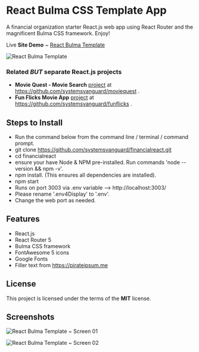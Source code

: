# React Bulma CSS Template App 
A financial organization starter React.js web app using React Router and the magnificent Bulma CSS framework. Enjoy!   

Live **Site Demo** ~ [React Bulma Template](http://financialreact.ryanhunter.ca/) 

![React Bulma Template](http://ryanhunter.ca/images/portfolio/financialreact01.png)

### Related *BUT* separate React.js projects 
- **Movie Quest - Movie Search** [project](https://github.com/systemsvanguard/moviequest)  at https://github.com/systemsvanguard/moviequest .
- **Fun Flicks Movie App** [project](https://github.com/systemsvanguard/funflicks) at https://github.com/systemsvanguard/funflicks .


## Steps to Install 
- Run the command below from the command line / terminal / command prompt.
- git clone https://github.com/systemsvanguard/financialreact.git  
- cd financialreact
- ensure your have Node & NPM pre-installed. Run commands 'node --version && npm -v'.
- npm install.  (This ensures all dependencies are installed).
- npm start
- Runs on port 3003 via .env variable --> http://localhost:3003/ 
- Please rename '.env4Display' to '.env'.
- Change the web port as needed.


## Features
- React.js
- React Router 5
- Bulma CSS framework 
- FontAwesome 5 icons
- Google Fonts
- Filler text from https://pirateipsum.me 


## License
This project is licensed under the terms of the **MIT** license.


## Screenshots 

![React Bulma Template ~ Screen 01](http://ryanhunter.ca/images/portfolio/financialreact01.png)

![React Bulma Template ~ Screen 02](http://ryanhunter.ca/images/portfolio/financialreact02.png) 

